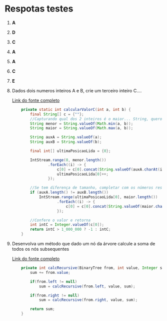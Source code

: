 # Respotas testes

1. **A**
2. **D**
3. **C**
4. **A**
5. **A**
6. **C**
7. **E**

8. Dados dois numeros inteiros A e B, crie um terceiro inteiro C....

    [Link do fonte completo](https://github.com/EliveltonRepolho/teste-repolho/blob/master/teste-2/src/com/repolho/numero/NumerosInteiros.java)
    
    ```java
        private static int calcularValorC(int a, int b) {
            final String[] c = {""};
            //Capturando qual dos 2 inteiros é o maior... String, quero percorrer char por char deste int
            String menor = String.valueOf(Math.min(a, b));
            String maior = String.valueOf(Math.max(a, b));
    
            String auxA = String.valueOf(a);
            String auxB = String.valueOf(b);
    
            final int[] ultimaPosicaoLida = {0};
    
            IntStream.range(0, menor.length())
                    .forEach((i) -> {
                        c[0] = c[0].concat(String.valueOf(auxA.charAt(i))).concat(String.valueOf(auxB.charAt(i)));
                        ultimaPosicaoLida[0]++;
                    });
    
            //Se tem diferença de tamanho, completar com os números restantes do maior
            if (auxA.length() != auxB.length())
                IntStream.range(ultimaPosicaoLida[0], maior.length())
                        .forEach((i) -> {
                            c[0] = c[0].concat(String.valueOf(maior.charAt(i)));
                        });
    
            //Confere o valor e retorna
            int intC = Integer.valueOf(c[0]);
            return intC > 1_000_000 ? -1 : intC;
        }
    ```

9. Desenvolva um método que dado um nó da árvore calcule a soma de todos os nós subsequentes

    [Link do fonte completo](https://github.com/EliveltonRepolho/teste-repolho/blob/master/teste-2/src/com/repolho/arvore/BinaryTreeCalc.java)
    
    ```java
        private int calcRecursive(BinaryTree from, int value, Integer sum) {
            sum += from.value;
    
            if(from.left != null)
                sum = calcRecursive(from.left, value, sum);
    
            if(from.right != null)
                sum = calcRecursive(from.right, value, sum);
    
            return sum;
        }
    ```